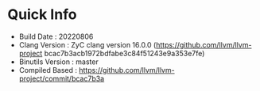 # Quick Info
* Build Date : 20220806
* Clang Version : ZyC clang version 16.0.0 (https://github.com/llvm/llvm-project bcac7b3acb1972bdfabe3c84f51243e9a353e7fe)
* Binutils Version : master
* Compiled Based : https://github.com/llvm/llvm-project/commit/bcac7b3a

